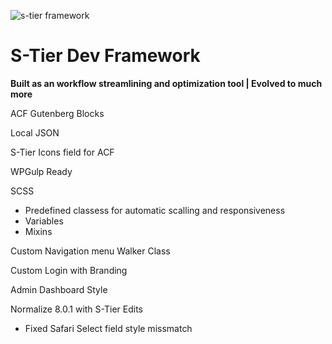 ![s-tier framework](https://stierdev.com/wp-content/uploads/2025/02/github.png)

# S-Tier Dev Framework

**Built as an workflow streamlining and optimization tool | Evolved to much more**

ACF Gutenberg Blocks

Local JSON

S-Tier Icons field for ACF

WPGulp Ready

SCSS
- Predefined classess for automatic scalling and responsiveness
- Variables
- Mixins

Custom Navigation menu Walker Class

Custom Login with Branding

Admin Dashboard Style

Normalize 8.0.1 with S-Tier Edits
- Fixed Safari Select field style missmatch

